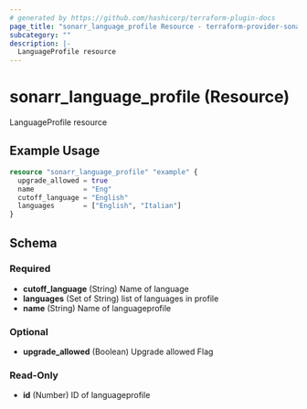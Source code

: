 ```yaml
---
# generated by https://github.com/hashicorp/terraform-plugin-docs
page_title: "sonarr_language_profile Resource - terraform-provider-sonarr"
subcategory: ""
description: |-
  LanguageProfile resource
---
```


# sonarr_language_profile (Resource)

LanguageProfile resource

## Example Usage

```terraform
resource "sonarr_language_profile" "example" {
  upgrade_allowed = true
  name            = "Eng"
  cutoff_language = "English"
  languages       = ["English", "Italian"]
}
```

<!-- schema generated by tfplugindocs -->
## Schema

### Required

- **cutoff_language** (String) Name of language
- **languages** (Set of String) list of languages in profile
- **name** (String) Name of languageprofile

### Optional

- **upgrade_allowed** (Boolean) Upgrade allowed Flag

### Read-Only

- **id** (Number) ID of languageprofile


